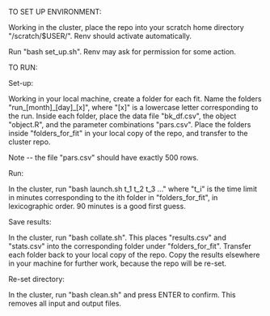 TO SET UP ENVIRONMENT:

Working in the cluster, place the repo into your scratch home directory "/scratch/$USER/". Renv should activate automatically.

Run "bash set_up.sh". Renv may ask for permission for some action.

TO RUN:

Set-up:

Working in your local machine, create a folder for each fit. Name the folders "run_[month]\_[day]\_[x]", where "[x]" is a lowercase letter corresponding to the run.
Inside each folder, place the data file "bk_df.csv", the object "object.R", and the parameter combinations "pars.csv".
Place the folders inside "folders_for_fit" in your local copy of the repo, and transfer to the cluster repo.

Note -- the file "pars.csv" should have exactly 500 rows.

Run:

In the cluster, run "bash launch.sh t\_1 t\_2 t\_3 ..." where "t\_i" is the time limit in minutes corresponding to the ith folder in "folders_for_fit", in lexicographic order. 90 minutes is a good first guess.

Save results:

In the cluster, run "bash collate.sh". This places "results.csv" and "stats.csv" into the corresponding folder under "folders_for_fit".
Transfer each folder back to your local copy of the repo. Copy the results elsewhere in your machine for further work, because the repo will be re-set.

Re-set directory:

In the cluster, run "bash clean.sh" and press ENTER to confirm. This removes all input and output files.
